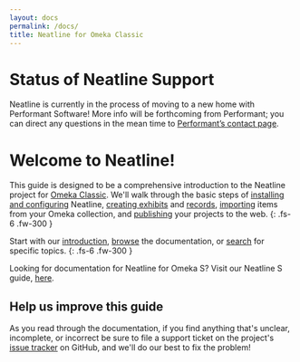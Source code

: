 ```yaml
---
layout: docs
permalink: /docs/
title: Neatline for Omeka Classic
---
```


# Status of Neatline Support

Neatline is currently in the process of moving to a new home with Performant Software! More info will be forthcoming from Performant; you can direct any questions in the mean time to [Performant’s contact page](https://www.performantsoftware.com/contact.html).

# Welcome to Neatline!

This guide is designed to be a comprehensive introduction to the Neatline project for [Omeka Classic](https://omeka.org/classic/). We'll walk through the basic steps of [installing and configuring](installing-neatline) Neatline, [creating exhibits](exhibits-overview) and [records](records-overview), [importing](importing-omeka-items) items from your Omeka collection, and [publishing](publishing-exhibits) your projects to the web.
{: .fs-6 .fw-300 }

Start with our [introduction](/about), [browse](docs-toc) the documentation, or [search](/search) for specific topics.
{: .fs-6 .fw-300 }

Looking for documentation for Neatline for Omeka S? Visit our Neatline S guide, [here](/docs-s).

## Help us improve this guide

As you read through the documentation, if you find anything that's unclear, incomplete, or incorrect be sure to file a support ticket on the project's [issue tracker](https://github.com/scholarslab/Neatline/issues) on GitHub, and we'll do our best to fix the problem!
